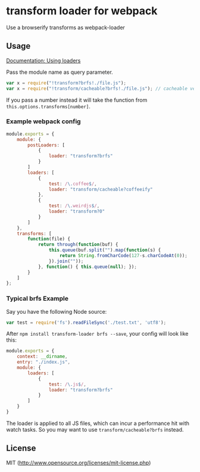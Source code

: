 # transform loader for webpack

Use a browserify transforms as webpack-loader

## Usage

[Documentation: Using loaders](http://webpack.github.io/docs/using-loaders.html)

Pass the module name as query parameter.

``` javascript
var x = require("!transform?brfs!./file.js");
var x = require("!transform/cacheable?brfs!./file.js"); // cacheable version
```

If you pass a number instead it will take the function from `this.options.transforms[number]`.

### Example webpack config

``` javascript
module.exports = {
	module: {
		postLoaders: [
			{
				loader: "transform?brfs"
			}
		]
		loaders: [
			{
				test: /\.coffee$/,
				loader: "transform/cacheable?coffeeify"
			},
			{
				test: /\.weirdjs$/,
				loader: "transform?0"
			}
		]
	},
	transforms: [
		function(file) {
			return through(function(buf) {
				this.queue(buf.split("").map(function(s) {
					return String.fromCharCode(127-s.charCodeAt(0));
				}).join(""));
			}, function() { this.queue(null); });
		}
	]
};
```

### Typical brfs Example

Say you have the following Node source:

```js
var test = require('fs').readFileSync('./test.txt', 'utf8');
```

After `npm install transform-loader brfs --save`, your config will look like this:

```js
module.exports = {
    context: __dirname,
    entry: "./index.js",
    module: {
        loaders: [
            {
                test: /\.js$/,
                loader: "transform?brfs"
            }
        ]
    }
}
```

The loader is applied to all JS files, which can incur a performance hit with watch tasks. So you may want to use `transform/cacheable?brfs` instead. 

## License

MIT (http://www.opensource.org/licenses/mit-license.php)
